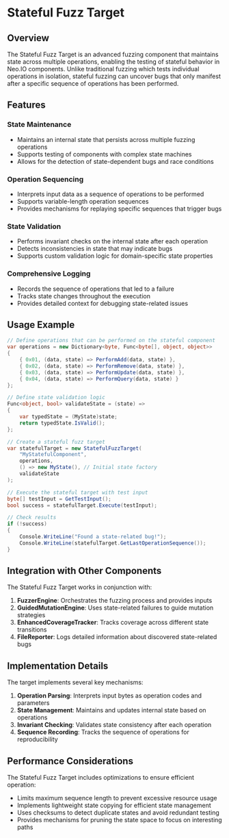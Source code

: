 # Stateful Fuzz Target

## Overview
The Stateful Fuzz Target is an advanced fuzzing component that maintains state across multiple operations, enabling the testing of stateful behavior in Neo.IO components. Unlike traditional fuzzing which tests individual operations in isolation, stateful fuzzing can uncover bugs that only manifest after a specific sequence of operations has been performed.

## Features

### State Maintenance
- Maintains an internal state that persists across multiple fuzzing operations
- Supports testing of components with complex state machines
- Allows for the detection of state-dependent bugs and race conditions

### Operation Sequencing
- Interprets input data as a sequence of operations to be performed
- Supports variable-length operation sequences
- Provides mechanisms for replaying specific sequences that trigger bugs

### State Validation
- Performs invariant checks on the internal state after each operation
- Detects inconsistencies in state that may indicate bugs
- Supports custom validation logic for domain-specific state properties

### Comprehensive Logging
- Records the sequence of operations that led to a failure
- Tracks state changes throughout the execution
- Provides detailed context for debugging state-related issues

## Usage Example

```csharp
// Define operations that can be performed on the stateful component
var operations = new Dictionary<byte, Func<byte[], object, object>>
{
    { 0x01, (data, state) => PerformAdd(data, state) },
    { 0x02, (data, state) => PerformRemove(data, state) },
    { 0x03, (data, state) => PerformUpdate(data, state) },
    { 0x04, (data, state) => PerformQuery(data, state) }
};

// Define state validation logic
Func<object, bool> validateState = (state) => 
{
    var typedState = (MyState)state;
    return typedState.IsValid();
};

// Create a stateful fuzz target
var statefulTarget = new StatefulFuzzTarget(
    "MyStatefulComponent",
    operations,
    () => new MyState(), // Initial state factory
    validateState
);

// Execute the stateful target with test input
byte[] testInput = GetTestInput();
bool success = statefulTarget.Execute(testInput);

// Check results
if (!success)
{
    Console.WriteLine("Found a state-related bug!");
    Console.WriteLine(statefulTarget.GetLastOperationSequence());
}
```

## Integration with Other Components

The Stateful Fuzz Target works in conjunction with:

1. **FuzzerEngine**: Orchestrates the fuzzing process and provides inputs
2. **GuidedMutationEngine**: Uses state-related failures to guide mutation strategies
3. **EnhancedCoverageTracker**: Tracks coverage across different state transitions
4. **FileReporter**: Logs detailed information about discovered state-related bugs

## Implementation Details

The target implements several key mechanisms:

1. **Operation Parsing**: Interprets input bytes as operation codes and parameters
2. **State Management**: Maintains and updates internal state based on operations
3. **Invariant Checking**: Validates state consistency after each operation
4. **Sequence Recording**: Tracks the sequence of operations for reproducibility

## Performance Considerations

The Stateful Fuzz Target includes optimizations to ensure efficient operation:

- Limits maximum sequence length to prevent excessive resource usage
- Implements lightweight state copying for efficient state management
- Uses checksums to detect duplicate states and avoid redundant testing
- Provides mechanisms for pruning the state space to focus on interesting paths
